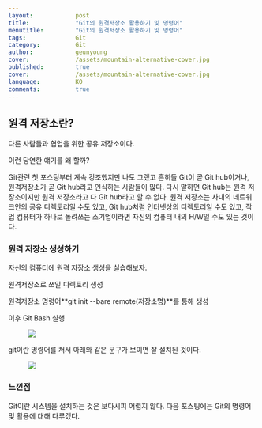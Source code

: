 ```yaml
---
layout:            post
title:             "Git의 원격저장소 활용하기 및 명령어"
menutitle:         "Git의 원격저장소 활용하기 및 명령어"
tags:              Git
category:          Git
author:            geunyoung
cover:             /assets/mountain-alternative-cover.jpg
published:         true
cover:             /assets/mountain-alternative-cover.jpg
language:          KO
comments:          true
---
```


## 원격 저장소란?

다른 사람들과 협업을 위한 공유 저장소이다.

이런 당연한 얘기를 왜 할까?

Git관련 첫 포스팅부터 계속 강조했지만 나도 그랬고 흔히들 Git이 곧 Git hub이거나, 원격저장소가 곧 Git hub라고 인식하는 사람들이 많다.
다시 말하면 Git hub는 원격 저장소이지만 원격 저장소라고 다 Git hub라고 할 수 없다.
원격 저장소는 사내의 네트워크안의 공유 디렉토리일 수도 있고, Git hub처럼 인터넷상의 디렉토리일 수도 있고, 작업 컴퓨터가 하나로 돌려쓰는 소기업이라면 자신의 컴퓨터 내의 H/W일 수도 있는 것이다.


### 원격 저장소 생성하기

자신의 컴퓨터에 원격 자장소 생성을 실습해보자.


원격저장소로 쓰일 디렉토리 생성

원격저장소 명령어**git init --bare remote(저장소명)**를 통해 생성


이후 Git Bash 실행

<aside>
<figure>
<img src="{{ "/media/img/Git/install2.PNG" | absolute_url }}" />
</figure>
</aside>

git이란 명령어를 쳐서 아래와 같은 문구가 보이면 잘 설치된 것이다.

<aside>
<figure>
<img src="{{ "/media/img/Git/install2.PNG" | absolute_url }}" />
</figure>
</aside>



### 느낀점

Git이란 시스템을 설치하는 것은 보다시피 어렵지 않다. 다음 포스팅에는 Git의 명령어 및 활용에 대해 다루겠다.


